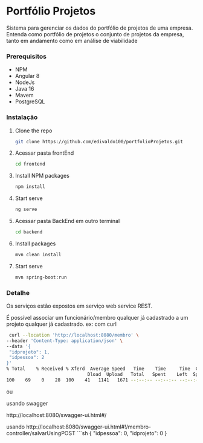 # Portfólio Projetos
Sistema para gerenciar os dados do portfólio de projetos de uma empresa. Entenda como portfólio de projetos o conjunto de projetos da empresa, tanto em andamento como em análise de viabilidade

### Prerequisitos

* NPM
* Angular 8
* NodeJs
* Java 16
* Mavem
* PostgreSQL


### Instalação

1. Clone the repo
   ```sh
   git clone https://github.com/edivaldo100/portfolioProjetos.git
   ```
2. Acessar pasta frontEnd
   ```sh
   cd frontend
   ```
3. Install NPM packages
   ```sh
   npm install
   ```
4. Start serve
   ```sh
   ng serve
   ```
5. Acessar pasta BackEnd em outro terminal
   ```sh
   cd backend
   ```
6. Install packages
   ```sh
   mvn clean install
   ```
7. Start serve
   ```sh
   mvn spring-boot:run
   ```

### Detalhe

Os serviços estão expostos em serviço web service REST.

É possível associar um funcionário/membro qualquer já cadastrado a um projeto qualquer já cadastrado.
ex: com curl
   ```sh
    curl --location 'http://localhost:8080/membro' \
--header 'Content-Type: application/json' \
--data '{
    "idprojeto": 1,
    "idpessoa": 2
}'
  % Total    % Received % Xferd  Average Speed   Time    Time     Time  Current
                                 Dload  Upload   Total   Spent    Left  Speed
100    69    0    28  100    41   1141   1671 --:--:-- --:--:-- --:--:--  2875{"idprojeto":1,"idpessoa":2}

   ```
   
 ou
 
 usando swagger
 
 http://localhost:8080/swagger-ui.html#/
 
 usando
 http://localhost:8080/swagger-ui.html#!/membro-controller/salvarUsingPOST
    ```sh
 {
  "idpessoa": 0,
  "idprojeto": 0
}

   ```
   

